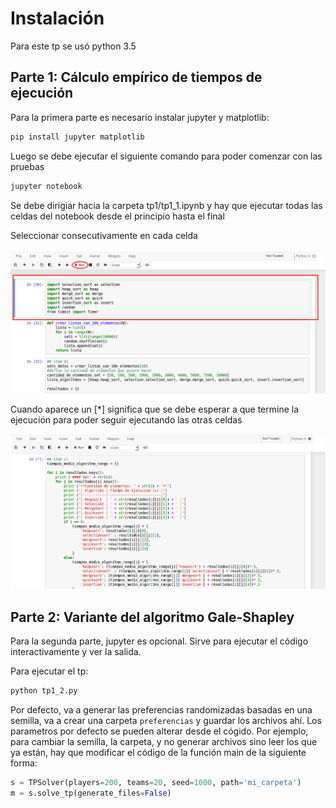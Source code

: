
# Instalación

Para este tp se usó python 3.5

## Parte 1: Cálculo empírico de tiempos de ejecución

Para la primera parte es necesario instalar jupyter y matplotlib:

```bash
pip install jupyter matplotlib
```

Luego se debe ejecutar el siguiente comando para poder comenzar con las pruebas

```bash
jupyter notebook
```

Se debe dirigiar hacia la carpeta tp1/tp1_1.ipynb y hay que ejecutar todas las
celdas del notebook desde el principio hasta el final

Seleccionar consecutivamente en cada celda

![](images/tp1-notebook.png)

Cuando aparece un [*] significa que se debe esperar a que termine la ejecución para poder
seguir ejecutando las otras celdas

![](images/tp1-notebook-loading.png)


## Parte 2: Variante del algoritmo Gale-Shapley

Para la segunda parte, jupyter es opcional. Sirve para ejecutar el código interactivamente y ver la salida.

Para ejecutar el tp:

```bash
python tp1_2.py
```

Por defecto, va a generar las preferencias randomizadas basadas en una semilla, va a crear una carpeta `preferencias` y guardar los archivos ahí. Los parametros por defecto se pueden alterar desde el cógido. Por ejemplo, para cambiar la semilla, la carpeta, y no generar archivos sino leer los que ya están, hay que modificar el código de la función main de la siguiente forma:

```python
s = TPSolver(players=200, teams=20, seed=1000, path='mi_carpeta')
m = s.solve_tp(generate_files=False)
```
